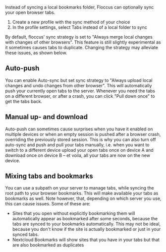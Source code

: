 Instead of syncing a local bookmarks folder, Floccus can optionally sync your open browser tabs.

1. Create a new profile with the sync method of your choice
2. In the profile settings, select Tabs instead of a local folder to sync

By default, floccus' sync strategy is set to "Always merge local changes with changes of other browsers". This feature is still slightly experimental as it sometimes causes tabs to duplicate. Changing the strategy may alleviate these issues, as shown below.

## Auto-push

You can enable Auto-sync but set sync strategy to "Always upload local changes and undo changes from other browser". This will automatically push your currently open tabs to the server. Whenever you need the tabs on a different browser, or after a crash, you can click "Pull down once" to get the tabs back.

## Manual up- and download

Auto-push can sometimes cause surprises when you have it enabled on multiple devices or when an empty session is pushed after a browser crash, overriding the previously stored session. This is why you can also turn off auto-sync and push and pull your tabs manually, i.e. when you want to switch to a different device upload your open tabs once on device A and download once on device B – et voila, all your tabs are now on the new device.

## Mixing tabs and bookmarks

You can use a subpath on your server to manage tabs, while syncing the root path to your browser bookmarks. This will make available your tabs as bookmarks as well.
Note however, that, depending on which server you use, this can cause issues. Some of these are:

- Sites that you open without explicitly bookmarking them will automatically appear as bookmarked after some seconds, because the tabs are synced to your bookmarks automatically. This may not be ideal, because you don't know if the site is actually bookmarked or just in your synced tabs.
- Nextcloud Bookmarks will show sites that you have in your tabs but that are also bookmarked as duplicates
